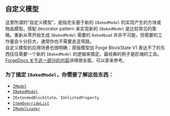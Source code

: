 ## 自定义模型

这里所谓的“自定义模型”，是指完全基于新的 `IBakedModel` 的实现产生的方块或物品模型。搭配 decorator pattern 来实现新的 `IBakedModel` 是比较常见的策略。重新从零开始生成 `IBakedModel` 需要的 `BakedQuad` 并非不可能，但需要的工作量会十分巨大，通常你也不需要走这弯路。  
自定义模型的应用场景也很明确：原版模型加 Forge BlockState V1 表达不了的东西往往需要一个新的 `IBakedModel` 的逻辑来搞定。最经典的例子是匠魂的工具。[ForgeDocs 关于这一部分的内容](https://mcforge.readthedocs.io/en/latest/models/advanced/introduction/)讲得很全面，可以拿来参考。

### 为了搞定 `IBakedModel`，你需要了解这些东西：

 - [`IModel`](unbaked.md)
 - [`IBakedModel`](baked.md)
 - `IExtendedBlockState`、`IUnlistedProperty`
 - [`ItemOverrideList`](item-override.md)
 - [`IModelLoader`](loader.md)
